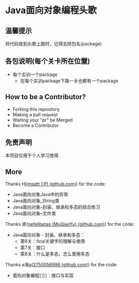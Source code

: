 # Java面向对象编程头歌

## 温馨提示

将代码放到头歌上跑时，记得去除包名(package)

## 各包说明(每个关卡所在位置)

- 每个实训一个package
  - 在每个实训package下每一关也都有一个package

## How to be a Contributor?

- Forking this repository
- Making a pull request
- Waiting your "pr" be Merged
- Become a Contributor

## 免责声明

本项目仅用于个人学习使用

## More

Thanks Hj([msqtt (:P) (github.com)](https://github.com/msqtt)) for the code:

- Java面向对象Java中的异常
- Java面向对象_String类
- Java面向对象–封装、继承和多态的综合练习
- Java面向对象–文件类


Thanks 贤([nefelibetas (MuQiaoYu) (github.com)](https://github.com/nefelibetas)) for the code:

- Java面向对象 - 封装、继承和多态：
  - 第6关：final关键字的理解与使用
  - 第7关：接口
  - 第8关：什么是多态，怎么使用多态


Thanks a海g([2750056996 (github.com)](https://github.com/2750056996)) for the code:

- 面向对象编程(三)︰接口与实现

